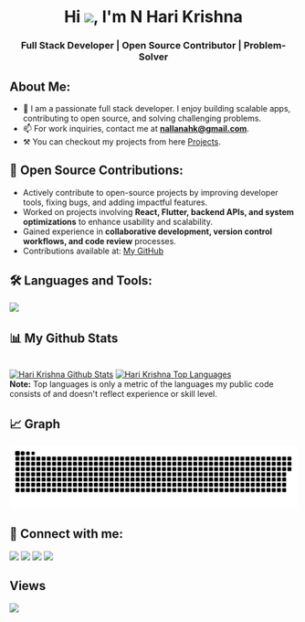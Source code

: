 <h1 align="center">Hi <img src="https://raw.githubusercontent.com/MartinHeinz/MartinHeinz/master/wave.gif" width="30px">, I'm <b>N Hari Krishna</b></h1>
<h3 align="center"><b>Full Stack Developer | Open Source Contributor | Problem-Solver</b></h3>

## About Me:
- 🔭 I am a passionate full stack developer. I enjoy building scalable apps, contributing to open source, and solving challenging problems.  
- 📫 For work inquiries, contact me at **nallanahk@gmail.com**.  
- ⚒️ You can checkout my projects from here <a href="https://harrykblaze.vercel.app" target="_blank">Projects</a>.

## 📂 Open Source Contributions:
- Actively contribute to open-source projects by improving developer tools, fixing bugs, and adding impactful features.  
- Worked on projects involving **React, Flutter, backend APIs, and system optimizations** to enhance usability and scalability.  
- Gained experience in **collaborative development, version control workflows, and code review** processes.  
- Contributions available at: [My GitHub](https://github.com/harikrishna-au)

## 🛠️ Languages and Tools:
<p>
  <a href="https://skillicons.dev">
    <img src="https://skillicons.dev/icons?i=cpp,python,dart,flutter,react,express,mongodb,firebase,html,css,javascript,git,github,docker,linux,ubuntu,vscode,postman,aws"/>
  </a>
</p>

## 📊 My Github Stats
<br/>
<a href="https://github.com/harikrishna-au/github-readme-stats"><img alt="Hari Krishna Github Stats" src="https://github-readme-stats-sigma-five-16.vercel.app/api?username=harikrishna-au&include_all_commits=true&theme=react&hide_border=true&bg_color=0D1117" /></a>
<a href="https://github.com/harikrishna-au/github-readme-stats"><img alt="Hari Krishna Top Languages" src="https://github-readme-stats-sigma-five-16.vercel.app/api/top-langs/?username=HarryOne01&langs_count=20&include_all_commits=true&layout=compact&theme=react&hide_border=true&bg_color=0D1117" /></a>
<br/>
<b>Note:</b> Top languages is only a metric of the languages my public code consists of and doesn't reflect experience or skill level.

## 📈 Graph
<p align="left">
   <img src="https://github.com/killshotxd/svgIcons/blob/main/github-contribution-grid-snake.svg" alt="snake">
</p>

## 📧 Connect with me:
<p align="left">
<a href="https://www.linkedin.com/in/hari-krishna-nallana" target="_main"><img src="https://img.icons8.com/fluent/48/000000/linkedin.png"/></a>
<a href="https://twitter.com/harrykblaze"><img src="https://img.icons8.com/fluent/48/000000/twitter.png"/></a>
<a href="https://www.instagram.com/harrykblaze"><img src="https://img.icons8.com/fluent/48/000000/instagram-new.png"/></a>
<a href="https://www.youtube.com/@harrykblaze"><img src="https://img.icons8.com/color/48/000000/youtube-play.png"/></a>
</p>

## Views
<a href="https://github.com/Meghna-DAS/github-profile-views-counter">
    <img src="https://komarev.com/ghpvc/?username=HarryOne01">
</a>
